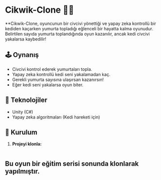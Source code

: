 # Cikwik-Clone 🐥🐱  

**Cikwik-Clone, oyuncunun bir civcivi yönettiği ve yapay zeka kontrollü bir kediden kaçarken yumurta topladığı eğlenceli bir hayatta kalma oyunudur. Belirtilen sayıda yumurta toplandığında oyun kazanılır, ancak kedi civcivi yakalarsa kaybedilir!  

## 🕹️ Oynanış  

- Civcivi kontrol ederek yumurtaları topla.  
- Yapay zeka kontrollü kedi seni yakalamadan kaç.  
- Gerekli yumurta sayısına ulaşırsan kazanırsın!  
- Eğer kedi seni yakalarsa oyun biter.  

## 🔧 Teknolojiler  

- Unity (C#)  
- Yapay zeka algoritmaları (Kedi hareketi için)  

## 🚀 Kurulum  

1. **Projeyi klonla:**
   ```sh
   
   
## Bu oyun bir eğitim serisi sonunda klonlarak yapılmıştır.
